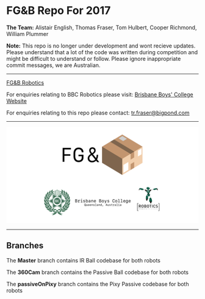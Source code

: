 # **FG&B** Repo For 2017

**The Team:** Alistair English, Thomas Fraser, Tom Hulbert, Cooper Richmond, William Plummer

**Note:** This repo is no longer under development and wont recieve updates. Please understand that a lot of the code was written during competition and might be difficult to understand or follow. Please ignore inappropriate commit messages, we are Australian.

-------------------------------------------------------------

[FG&B Robotics](https://fg-b.github.io)

For enquiries relating to BBC Robotics please visit:
[Brisbane Boys' College Website](http://www.bbc.qld.edu.au)

For enquiries relating to this repo please contact: tr.fraser@bigpond.com

-------------------------------------------------------------

![FG&B Logo](/images/FG&BFooter.png)

-------------------------------------------------------------
## Branches

The **Master** branch contains IR Ball codebase for both robots

The **360Cam** branch contains the Passive Ball codebase for both robots

The **passiveOnPixy** branch contains the Pixy Passive codebase for both robots
